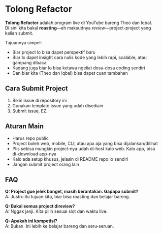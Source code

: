 # Tolong Refactor  

**Tolong Refactor** adalah program live di YouTube bareng Theo dan Iqbal.  
Di sini kita bakal **roasting**—eh maksudnya *review*—project-project yang kalian submit.  

Tujuannya simpel:  
- Biar project lo bisa dapet perspektif baru  
- Biar lo dapet insight cara nulis kode yang lebih rapi, scalable, atau gampang dibaca  
- Kadang juga biar lo bisa ketawa ngeliat dosa-dosa coding sendiri
- Dan biar kita (Theo dan Iqbal) bisa dapet cuan tambahan

## Cara Submit Project  

1. Bikin issue di repository ini
2. Gunakan template issue yang udah disediain
3. Submit issue, EZ.

## Aturan Main  

- Harus repo public  
- Project boleh web, mobile, CLI, atau apa aja yang bisa dijalankan/dilihat
- Plis sebisa mungkin project-nya udah di-host kalo web. Kalo app, bisa di-download app-nya
- Kalo ada setup khusus, jelasin di README repo lo sendiri  
- Jangan submit project orang lain  

## FAQ  

**Q: Project gue jelek banget, masih berantakan. Gapapa submit?**  
A: Justru itu tujuan kita, biar bisa roasting dan belajar bareng.  

**Q: Bakal semua project direview?**  
A: Nggak janji. Kita pilih sesuai slot dan waktu live.  

**Q: Apakah ini kompetisi?**  
A: Bukan. Ini lebih ke belajar bareng dan seru-seruan.  

